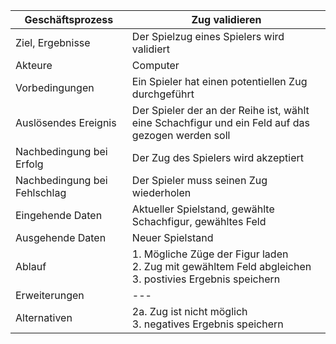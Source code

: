 Geschäftsprozess | Zug validieren
---|---
Ziel, Ergebnisse | Der Spielzug eines Spielers wird validiert
Akteure | Computer |
Vorbedingungen | Ein Spieler hat einen potentiellen Zug durchgeführt
Auslösendes Ereignis | Der Spieler der an der Reihe ist, wählt eine Schachfigur und ein Feld auf das gezogen werden soll
Nachbedingung bei Erfolg | Der Zug des Spielers wird akzeptiert
Nachbedingung bei Fehlschlag | Der Spieler muss seinen Zug wiederholen
Eingehende Daten | Aktueller Spielstand, gewählte Schachfigur, gewähltes Feld
Ausgehende Daten | Neuer Spielstand
Ablauf | 1. Mögliche Züge der Figur laden <br> 2. Zug mit gewähltem Feld abgleichen <br> 3. postivies Ergebnis speichern
Erweiterungen |---
Alternativen | 2a. Zug ist nicht möglich <br> 3. negatives Ergebnis speichern